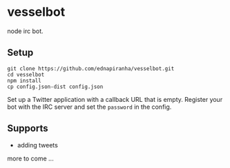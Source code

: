 # vesselbot

node irc bot.

## Setup

    git clone https://github.com/ednapiranha/vesselbot.git
    cd vesselbot
    npm install
    cp config.json-dist config.json

Set up a Twitter application with a callback URL that is empty. Register your bot with the IRC server and set the `password` in the config.

## Supports

* adding tweets

more to come ...
